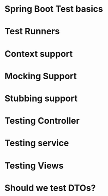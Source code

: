 # Spring Boot Test basics

# Test Runners

# Context support

# Mocking Support

# Stubbing support

# Testing Controller

# Testing service

# Testing Views 

# Should we test DTOs?
